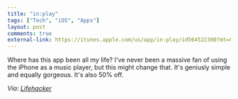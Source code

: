 ```yaml
---
title: "in:play"
tags: ["Tech", "iOS", "Apps"]
layout: post
comments: true
external-link: https://itunes.apple.com/us/app/in-play/id564522300?mt=8
---
```


Where has this app been all my life? I've never been a massive fan of using the iPhone as a music player, but this might change that. It's geniusly simple and equally gorgeous. It's also 50% off.

*Via: [Lifehacker](http://lifehacker.com/5960804/inplay-is-a-minimalist-gestureBased-music-player-for-the-iphone "Lifehacker")*
